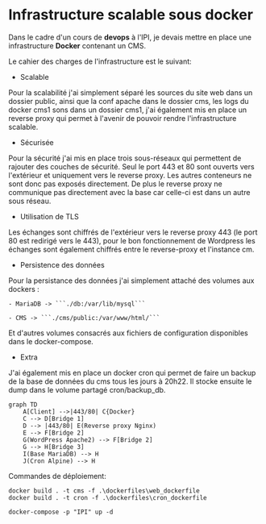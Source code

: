 # Infrastructure scalable sous docker

Dans le cadre d'un cours de **devops** à l'IPI, je devais mettre en place une infrastructure **Docker** contenant un CMS.

Le cahier des charges de l'infrastructure est le suivant:

- Scalable

Pour la scalabilité j'ai simplement séparé les sources du site web dans un dossier public, ainsi que la conf apache dans le dossier cms, les logs du docker cms1 sons dans un dossier cms1, j'ai également mis en place un reverse proxy qui permet à l'avenir de pouvoir rendre l'infrastructure scalable.

- Sécurisée

Pour la sécurité j'ai mis en place trois sous-réseaux qui permettent de rajouter des couches de sécurité. Seul le port 443 et 80 sont ouverts vers l'extérieur et uniquement vers le reverse proxy. Les autres conteneurs ne sont donc pas exposés directement. De plus le reverse proxy ne communique pas directement avec la base car celle-ci est dans un autre sous réseau.

- Utilisation de TLS

Les échanges sont chiffrés de l'extérieur vers le reverse proxy 443 (le port 80 est redirigé vers le 443), pour le bon fonctionnement de Wordpress les échanges sont également chiffrés entre le reverse-proxy et l'instance cm.

- Persistence des données

Pour la persistance des données j'ai simplement attaché des volumes aux dockers :

    - MariaDB -> ```./db:/var/lib/mysql```
    
    - CMS -> ```./cms/public:/var/www/html/```

Et d'autres volumes consacrés aux fichiers de configuration disponibles dans le docker-compose.

- Extra

J'ai également mis en place un docker cron qui permet de faire un backup de la base de données du cms tous les jours à 20h22.
Il stocke ensuite le dump dans le volume partagé cron/backup_db.

```mermaid
graph TD
    A[Client] -->|443/80| C{Docker}
    C --> D[Bridge 1]
    D --> |443/80| E(Reverse proxy Nginx)
    E --> F[Bridge 2]
    G(WordPress Apache2) --> F[Bridge 2] 
    G --> H[Bridge 3]
    I(Base MariaDB) --> H
    J(Cron Alpine) --> H
```

Commandes de déploiement:

```
docker build . -t cms -f .\dockerfiles\web_dockerfile
docker build . -t cron -f .\dockerfiles\cron_dockerfile

docker-compose -p "IPI" up -d
```
